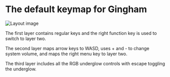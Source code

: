 The default keymap for Gingham
==============================

![Layout image](https://imgur.com/gallery/RqUENIl)

The first layer contains regular keys and the right function key is used to switch
to layer two.

The second layer maps arrow keys to WASD, uses + and - to change system volume, 
and maps the right menu key to layer two. 

The third layer includes all the RGB underglow controls with escape toggling
the underglow. 

